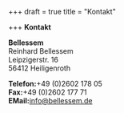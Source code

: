 +++
draft = true
title = "Kontakt"

+++
**Kontakt**

**Bellessem**  
Reinhard Bellessem  
Leipzigerstr. 16  
56412 Heiligenroth

**Telefon:**+49 (0)2602 178 05  
**Fax:**+49 (0)2602 177 71  
**EMail:**[info@bellessem.de](mailto:info@bellessem.de)